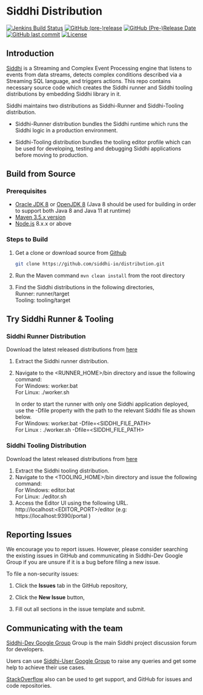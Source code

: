 <!--
  ~  Copyright (c) 2019, WSO2 Inc. (http://wso2.com) All Rights Reserved.
  ~
  ~  WSO2 Inc. licenses this file to you under the Apache License,
  ~  Version 2.0 (the "License"); you may not use this file except
  ~  in compliance with the License.
  ~  You may obtain a copy of the License at
  ~
  ~    http://www.apache.org/licenses/LICENSE-2.0
  ~
  ~  Unless required by applicable law or agreed to in writing,
  ~  software distributed under the License is distributed on an
  ~  "AS IS" BASIS, WITHOUT WARRANTIES OR CONDITIONS OF ANY
  ~  KIND, either express or implied.  See the License for the
  ~  specific language governing permissions and limitations
  ~  under the License.
  -->

Siddhi Distribution
======================

  [![Jenkins Build Status](https://wso2.org/jenkins/view/extensions/job/siddhi/job/distribution/badge/icon)](https://wso2.org/jenkins/view/extensions/job/siddhi/job/distribution)
  [![GitHub (pre-)release](https://img.shields.io/github/release-pre/siddhi-io/distribution.svg)](https://github.com/siddhi-io/distribution/releases)
  [![GitHub (Pre-)Release Date](https://img.shields.io/github/release-date-pre/siddhi-io/distribution.svg)](https://github.com/siddhi-io/distribution/releases)
  [![GitHub last commit](https://img.shields.io/github/last-commit/siddhi-io/distribution.svg)](https://github.com/siddhi-io/distribution/commits/master)
  [![License](https://img.shields.io/badge/License-Apache%202.0-blue.svg)](https://opensource.org/licenses/Apache-2.0)

## Introduction ##

[Siddhi](https://siddhi-io.github.io/siddhi/) is a Streaming and Complex Event Processing engine that listens to events from data streams, detects complex conditions described via a Streaming SQL language, and triggers actions.
This repo contains necessary source code which creates the Siddhi runner and Siddhi tooling distributions by embedding Siddhi library in it.

Siddhi maintains two distributions as Siddhi-Runner and Siddhi-Tooling distribution.
* Siddhi-Runner distribution bundles the Siddhi runtime which runs the Siddhi logic in a production environment.

* Siddhi-Tooling distribution bundles the tooling editor profile which can be used for developing, testing and debugging Siddhi applications before moving to production.

## Build from Source ##

### Prerequisites
* [Oracle JDK 8](http://www.oracle.com/technetwork/java/javase/downloads/jdk8-downloads-2133151.html) or [OpenJDK 8](http://openjdk.java.net/install/) (Java 8 should be used for building in order to support both Java 8 and Java 11 at runtime)
* [Maven 3.5.x version](https://maven.apache.org/install.html)
* [Node.js](https://nodejs.org/en/) 8.x.x or above

### Steps to Build ###
1. Get a clone or download source from [Github](https://github.com/siddhi-io/distribution.git)

    ```bash
    git clone https://github.com/siddhi-io/distribution.git
    ```

1. Run the Maven command ``mvn clean install`` from the root directory

2. Find the Siddhi distributions in the following directories,<br />
    Runner:     runner/target<br />
    Tooling:    tooling/target<br />

## Try Siddhi Runner & Tooling ##

### Siddhi Runner Distribution ###
Download the latest released distributions from [here](https://github.com/siddhi-io/distribution/releases)

1. Extract the Siddhi runner distribution.
2. Navigate to the <RUNNER_HOME>/bin directory and issue the following command:<br />
   For Windows: worker.bat <br />
   For Linux: ./worker.sh <br />

   In order to start the runner with only one Siddhi application deployed, use the -Dfile property with the path to the relevant Siddhi file as shown below.<br />
   For Windows: worker.bat -Dfile=<SIDDHI_FILE_PATH><br />
   For Linux : ./worker.sh -Dfile=<SIDDHI_FILE_PATH>

### Siddhi Tooling Distribution ###
Download the latest released distributions from [here](https://github.com/siddhi-io/distribution/releases)

1. Extract the Siddhi tooling distribution.
2. Navigate to the <TOOLING_HOME>/bin directory and issue the following command:<br />
   For Windows: editor.bat<br />
   For Linux: ./editor.sh<br />
3. Access the Editor UI using the following URL.<br />
   http://localhost:<EDITOR_PORT>/editor   (e.g: https://localhost:9390/portal )

## Reporting Issues ##

We encourage you to report issues. However, please consider searching the existing issues in GitHub and communicating in Siddhi-Dev Google Group if you are unsure if it is a bug before filing a new issue.

To file a non-security issues:

1. Click the **Issues** tab in the GitHub repository,

2. Click the **New Issue** button,

3. Fill out all sections in the issue template and submit.

## Communicating with the team

[Siddhi-Dev Google Group](https://groups.google.com/forum/#!forum/siddhi-dev) Group is the main Siddhi project discussion forum for developers.

Users can use [Siddhi-User Google Group](https://groups.google.com/forum/#!forum/siddhi-user) to raise any queries and get some help to achieve their use cases.

[StackOverflow](https://stackoverflow.com/questions/tagged/siddhi) also can be used to get support, and GitHub for issues and code repositories.

